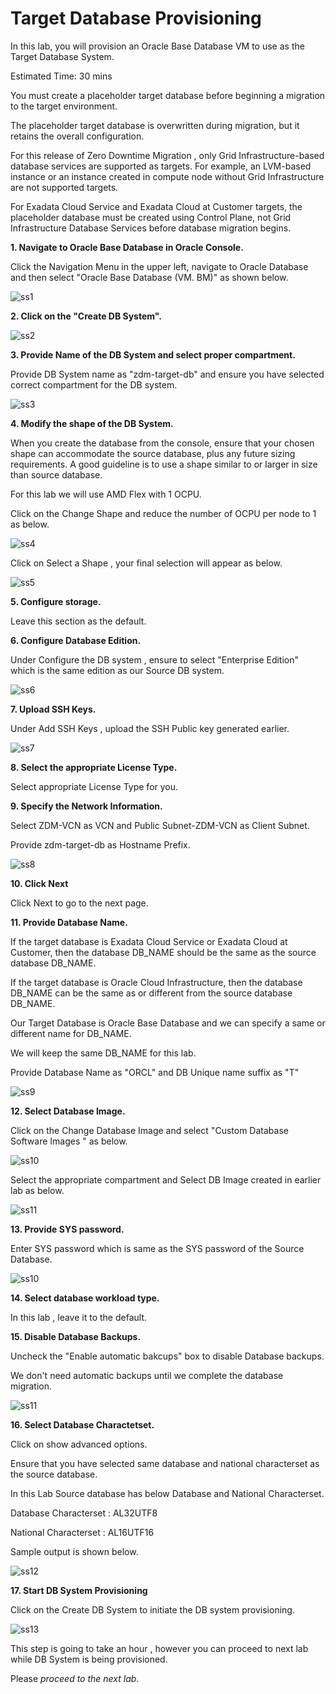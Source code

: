 # Target Database Provisioning

In this lab, you will provision an Oracle Base Database VM to use as the Target Database System.


Estimated Time: 30 mins

You must create a placeholder target database before beginning a migration to the target environment. 

The placeholder target database is overwritten during migration, but it retains the overall configuration.

For this release of Zero Downtime Migration , only Grid Infrastructure-based database services are supported as targets. For example, an LVM-based instance or an instance created in compute node without Grid Infrastructure are not supported targets.

For Exadata Cloud Service and Exadata Cloud at Customer targets, the placeholder database must be created using Control Plane, not Grid Infrastructure Database Services before database migration begins.


**1. Navigate to Oracle Base Database in Oracle Console.**

   Click the Navigation Menu in the upper left, navigate to Oracle Database and then select "Oracle Base Database (VM. BM)" as shown below.

   ![ss1](./images/nav.png)

**2. Click on the "Create DB System".**
    
   ![ss2](./images/createdb.png)

**3. Provide Name of the DB System and select proper compartment.**

   Provide DB System name as "zdm-target-db" and ensure you have selected correct compartment for the DB system.
    
   ![ss3](./images/systemname.png)

**4.  Modify the shape of the DB System.**

   When you create the database from the console, ensure that your chosen shape can accommodate the source database, plus any future sizing requirements. A good guideline is to use a shape similar to or larger in size than source database.

   For this lab we will use AMD Flex with 1 OCPU.

   Click on the Change Shape and reduce the number of OCPU per node to 1 as below.

   ![ss4](./images/ocpu.png)

   Click on Select a Shape , your final selection will appear as below.

   ![ss5](./images/shape.png)

**5. Configure storage.**

   Leave this section as the default.

**6. Configure Database Edition.**

   Under Configure the DB system , ensure to select "Enterprise Edition" which is the same edition as our Source DB system.

   ![ss6](./images/edition.png)

   
**7. Upload SSH Keys.**
   
   Under Add SSH Keys , upload the SSH Public key generated earlier.

   ![ss7](./images/ssh.png)

**8. Select the appropriate License Type.**

   Select appropriate License Type for you.

**9. Specify the Network Information.**

   Select ZDM-VCN as VCN and Public Subnet-ZDM-VCN as Client Subnet.

   Provide zdm-target-db as Hostname Prefix.

   ![ss8](./images/network.png)

**10. Click Next**

   Click Next to go to the next page.

**11. Provide Database Name.**

   If the target database is Exadata Cloud Service or Exadata Cloud at Customer, then the database DB_NAME should be the same as the source database DB_NAME.

   If the target database is Oracle Cloud Infrastructure, then the database DB_NAME can be the same as or different from the source database DB_NAME.

   Our Target Database is Oracle Base Database and we can specify a same or different name for DB_NAME. 

   We will keep the same DB_NAME for this lab.

   Provide Database Name as "ORCL" and DB Unique name suffix as "T"

   ![ss9](./images/dbname.png)

**12. Select Database Image.**

   Click on the Change Database Image and select "Custom Database Software Images " as below.

   ![ss10](./images/custom.png)

   Select the appropriate compartment and Select DB Image created in earlier lab as below.

   ![ss11](./images/dbimage.png)

**13. Provide SYS password.**

   Enter SYS password which is same as the SYS password of the Source Database.

   ![ss10](./images/sys.png)

**14. Select database workload type.**

   In this lab , leave it to the default.

**15. Disable Database Backups.**

   Uncheck the "Enable automatic bakcups" box to disable Database backups.

   We don't need automatic backups until we complete the database migration.

   ![ss11](./images/backup.png)

**16. Select Database Charactetset.**

   Click on show advanced options.

   Ensure that you have selected same database and national characterset as the source database.

   In this Lab Source database has below Database and National Characterset.

   Database Characterset : AL32UTF8

   National Characterset : AL16UTF16

   Sample output is shown below.

   ![ss12](./images/charset.png)

**17. Start DB System Provisioning**

   Click on the Create DB System to initiate the DB system provisioning.

   ![ss13](./images/prov-final.png)

   This step is going to take an hour , however you can proceed to next lab while DB System is being provisioned.

 
Please *proceed to the next lab*.



